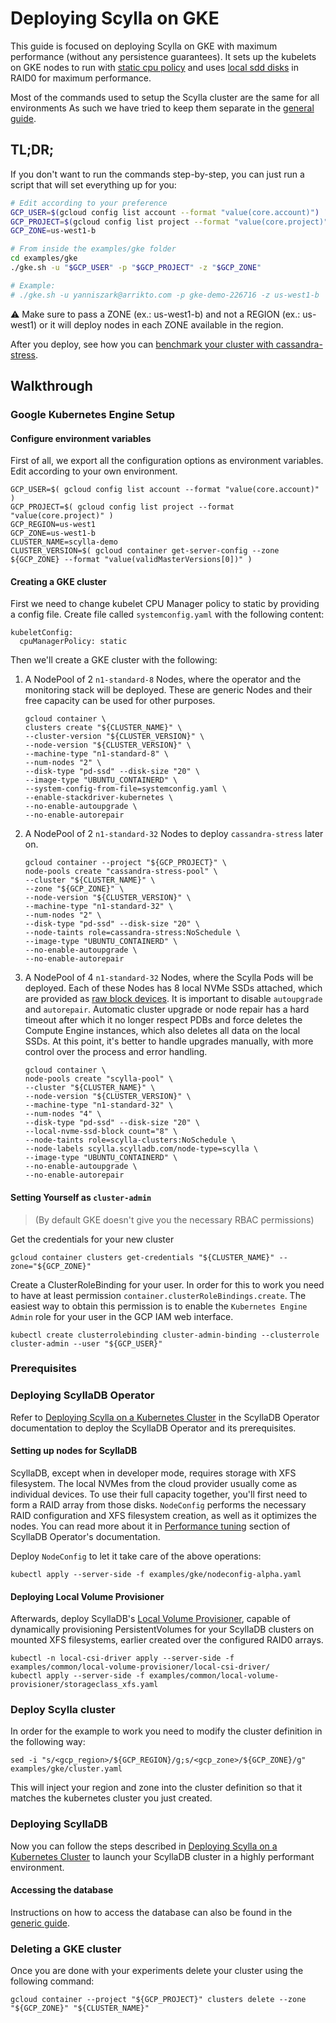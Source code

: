 # Deploying Scylla on GKE

This guide is focused on deploying Scylla on GKE with maximum performance (without any persistence guarantees).
It sets up the kubelets on GKE nodes to run with [static cpu policy](https://kubernetes.io/blog/2018/07/24/feature-highlight-cpu-manager/) and uses [local sdd disks](https://cloud.google.com/kubernetes-engine/docs/how-to/persistent-volumes/local-ssd) in RAID0 for maximum performance.

Most of the commands used to setup the Scylla cluster are the same for all environments
As such we have tried to keep them separate in the [general guide](generic.md).

## TL;DR;

If you don't want to run the commands step-by-step, you can just run a script that will set everything up for you:
```bash
# Edit according to your preference
GCP_USER=$(gcloud config list account --format "value(core.account)")
GCP_PROJECT=$(gcloud config list project --format "value(core.project)")
GCP_ZONE=us-west1-b

# From inside the examples/gke folder
cd examples/gke
./gke.sh -u "$GCP_USER" -p "$GCP_PROJECT" -z "$GCP_ZONE"

# Example:
# ./gke.sh -u yanniszark@arrikto.com -p gke-demo-226716 -z us-west1-b
```

:warning: Make sure to pass a ZONE (ex.: us-west1-b) and not a REGION (ex.: us-west1) or it will deploy nodes in each ZONE available in the region.

After you deploy, see how you can [benchmark your cluster with cassandra-stress](#benchmark-with-cassandra-stress).

## Walkthrough

### Google Kubernetes Engine Setup

#### Configure environment variables

First of all, we export all the configuration options as environment variables.
Edit according to your own environment.

```
GCP_USER=$( gcloud config list account --format "value(core.account)" )
GCP_PROJECT=$( gcloud config list project --format "value(core.project)" )
GCP_REGION=us-west1
GCP_ZONE=us-west1-b
CLUSTER_NAME=scylla-demo
CLUSTER_VERSION=$( gcloud container get-server-config --zone ${GCP_ZONE} --format "value(validMasterVersions[0])" )
```

#### Creating a GKE cluster

First we need to change kubelet CPU Manager policy to static by providing a config file. Create file called `systemconfig.yaml` with the following content:
```
kubeletConfig:
  cpuManagerPolicy: static
```

Then we'll create a GKE cluster with the following:

1. A NodePool of 2 `n1-standard-8` Nodes, where the operator and the monitoring stack will be deployed. These are generic Nodes and their free capacity can be used for other purposes. 
   ```
   gcloud container \
   clusters create "${CLUSTER_NAME}" \
   --cluster-version "${CLUSTER_VERSION}" \
   --node-version "${CLUSTER_VERSION}" \
   --machine-type "n1-standard-8" \
   --num-nodes "2" \
   --disk-type "pd-ssd" --disk-size "20" \
   --image-type "UBUNTU_CONTAINERD" \
   --system-config-from-file=systemconfig.yaml \
   --enable-stackdriver-kubernetes \
   --no-enable-autoupgrade \
   --no-enable-autorepair
   ```

2. A NodePool of 2 `n1-standard-32` Nodes to deploy `cassandra-stress` later on.

    ```
    gcloud container --project "${GCP_PROJECT}" \
    node-pools create "cassandra-stress-pool" \
    --cluster "${CLUSTER_NAME}" \
    --zone "${GCP_ZONE}" \
    --node-version "${CLUSTER_VERSION}" \
    --machine-type "n1-standard-32" \
    --num-nodes "2" \
    --disk-type "pd-ssd" --disk-size "20" \
    --node-taints role=cassandra-stress:NoSchedule \
    --image-type "UBUNTU_CONTAINERD" \
    --no-enable-autoupgrade \
    --no-enable-autorepair
    ```
   
3. A NodePool of 4 `n1-standard-32` Nodes, where the Scylla Pods will be deployed. Each of these Nodes has 8 local NVMe SSDs attached, which are provided as [raw block devices](https://cloud.google.com/kubernetes-engine/docs/how-to/persistent-volumes/local-ssd#raw-block). It is important to disable `autoupgrade` and `autorepair`. Automatic cluster upgrade or node repair has a hard timeout after which it no longer respect PDBs and force deletes the Compute Engine instances, which also deletes all data on the local SSDs. At this point, it's better to handle upgrades manually, with more control over the process and error handling.
   ```
   gcloud container \
   node-pools create "scylla-pool" \
   --cluster "${CLUSTER_NAME}" \
   --node-version "${CLUSTER_VERSION}" \
   --machine-type "n1-standard-32" \
   --num-nodes "4" \
   --disk-type "pd-ssd" --disk-size "20" \
   --local-nvme-ssd-block count="8" \
   --node-taints role=scylla-clusters:NoSchedule \
   --node-labels scylla.scylladb.com/node-type=scylla \
   --image-type "UBUNTU_CONTAINERD" \
   --no-enable-autoupgrade \
   --no-enable-autorepair
   ```

#### Setting Yourself as `cluster-admin`
> (By default GKE doesn't give you the necessary RBAC permissions)

Get the credentials for your new cluster
```
gcloud container clusters get-credentials "${CLUSTER_NAME}" --zone="${GCP_ZONE}"
```

Create a ClusterRoleBinding for your user.
In order for this to work you need to have at least permission `container.clusterRoleBindings.create`.
The easiest way to obtain this permission is to enable the `Kubernetes Engine Admin` role for your user in the GCP IAM web interface.
```
kubectl create clusterrolebinding cluster-admin-binding --clusterrole cluster-admin --user "${GCP_USER}"
```


### Prerequisites

### Deploying ScyllaDB Operator

Refer to [Deploying Scylla on a Kubernetes Cluster](generic.md) in the ScyllaDB Operator documentation to deploy the ScyllaDB Operator and its prerequisites.

#### Setting up nodes for ScyllaDB

ScyllaDB, except when in developer mode, requires storage with XFS filesystem. The local NVMes from the cloud provider usually come as individual devices. To use their full capacity together, you'll first need to form a RAID array from those disks.
`NodeConfig` performs the necessary RAID configuration and XFS filesystem creation, as well as it optimizes the nodes. You can read more about it in [Performance tuning](performance.md) section of ScyllaDB Operator's documentation.

Deploy `NodeConfig` to let it take care of the above operations:
```
kubectl apply --server-side -f examples/gke/nodeconfig-alpha.yaml
```

#### Deploying Local Volume Provisioner

Afterwards, deploy ScyllaDB's [Local Volume Provisioner](https://github.com/scylladb/k8s-local-volume-provisioner), capable of dynamically provisioning PersistentVolumes for your ScyllaDB clusters on mounted XFS filesystems, earlier created over the configured RAID0 arrays.
```
kubectl -n local-csi-driver apply --server-side -f examples/common/local-volume-provisioner/local-csi-driver/
kubectl apply --server-side -f examples/common/local-volume-provisioner/storageclass_xfs.yaml
```

### Deploy Scylla cluster
In order for the example to work you need to modify the cluster definition in the following way:

```
sed -i "s/<gcp_region>/${GCP_REGION}/g;s/<gcp_zone>/${GCP_ZONE}/g" examples/gke/cluster.yaml
```

This will inject your region and zone into the cluster definition so that it matches the kubernetes cluster you just created.

### Deploying ScyllaDB

Now you can follow the steps described in [Deploying Scylla on a Kubernetes Cluster](generic.md) to launch your ScyllaDB cluster in a highly performant environment.

#### Accessing the database

Instructions on how to access the database can also be found in the [generic guide](generic.md).

### Deleting a GKE cluster

Once you are done with your experiments delete your cluster using the following command:

```
gcloud container --project "${GCP_PROJECT}" clusters delete --zone "${GCP_ZONE}" "${CLUSTER_NAME}"
```
